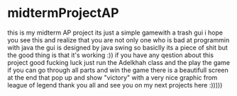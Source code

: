 # midtermProjectAP
this is my midterm AP project its just a simple gamewith a trash gui i hope you see this and realize that you are not only one who is bad at programmin with java
the gui is designed by java swing so basiclly its a piece of shit but the good thing is that it's working :))
if you have any qestion about this project good fucking luck
just run the Adelkhah class and the play the game if you can go through all parts and win the game there is a beautifull screen at the end that pop up and show "victory"
with a very nice graphic from league of legend 
thank you all and see you on my next projects here :)))))
